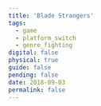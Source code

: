 ```yaml
---
title: 'Blade Strangers'
tags:
  - game
  - platform_switch
  - genre_fighting
digital: false
physical: true
guide: false
pending: false
date: 2018-09-03
permalink: false
---
```

